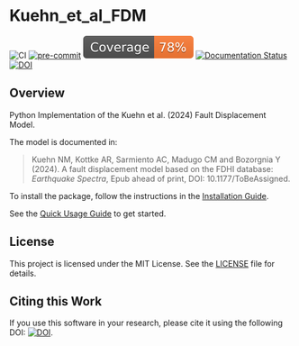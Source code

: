 # Kuehn_et_al_FDM

![CI](https://github.com/asarmy/kuehn_et_al_fdm/actions/workflows/CI.yml/badge.svg)
[![pre-commit](https://img.shields.io/badge/pre--commit-enabled-brightgreen?logo=pre-commit&logoColor=white)](https://github.com/pre-commit/pre-commit)
![Coverage](https://github.com/asarmy/kuehn_et_al_fdm/raw/coverage-data-branch/badge.svg)
[![Documentation Status](https://readthedocs.org/projects/kuehn_et_al_fdm/badge/?version=latest)](https://kuehn_et_al_fdm.readthedocs.io/en/latest/?badge=latest)
[![DOI](https://zenodo.org/badge/841573158.svg)](https://zenodo.org/doi/10.5281/zenodo.13308173)
<!--
![Test PyPI](https://img.shields.io/badge/test-pypi-v1.0.0-blue)
![Downloads](https://img.shields.io/badge/test-pypi-downloads-lightgrey)
-->

## Overview

Python Implementation of the Kuehn et al. (2024) Fault Displacement Model.

The model is documented in:
> Kuehn NM, Kottke AR, Sarmiento AC, Madugo CM and Bozorgnia Y (2024). A fault displacement model based on the FDHI database: *Earthquake Spectra*, Epub ahead of print, DOI: 10.1177/ToBeAssigned.


To install the package, follow the instructions in the [Installation Guide](https://kuehn-et-al-fdm.readthedocs.io/en/latest/installation.html).

See the [Quick Usage Guide](https://kuehn-et-al-fdm.readthedocs.io/en/latest/quickstart.html) to get started.

## License

This project is licensed under the MIT License. See the [LICENSE](https://github.com/asarmy/kuehn_et_al_fdm/blob/main/LICENSE) file for details.

## Citing this Work

If you use this software in your research, please cite it using the following DOI: [![DOI](https://zenodo.org/badge/841573158.svg)](https://zenodo.org/doi/10.5281/zenodo.13308173).
